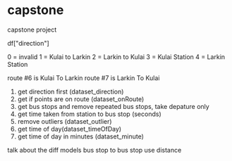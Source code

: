 # capstone
capstone project

df["direction"]

0 = invalid
1 = Kulai to Larkin
2 = Larkin to Kulai
3 = Kulai Station
4 = Larkin Station

route #6 is Kulai To Larkin
route #7 is Larkin To Kulai

1. get direction first (dataset_direction)
2. get if points are on route (dataset_onRoute)
3. get bus stops and remove repeated bus stops, take depature only
4. get time taken from station to bus stop (seconds)
5. remove outliers (dataset_outlier)
6. get time of day(dataset_timeOfDay)
7. get time of day in minutes (dataset_minute)


talk about the diff models
bus stop to bus stop
use distance
